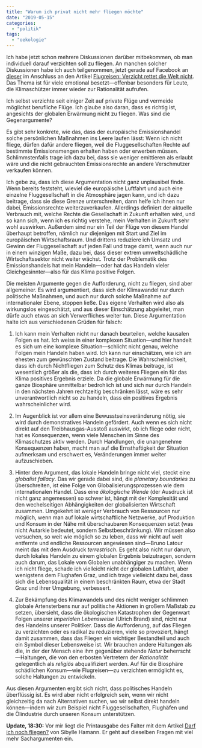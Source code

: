 ```yaml
---
title: "Warum ich privat nicht mehr fliegen möchte"
date: "2019-05-15"
categories: 
  - "politik"
tags: 
  - "oekologie"
---
```


Ich habe jetzt schon mehrere Diskussionen darüber mitbekommen, ob man individuell darauf verzichten soll zu fliegen. An manchen solcher Diskussionen habe ich auch teilgenommen, jetzt gerade auf Facebook an [dieser](https://www.facebook.com/heinzwittenbrink/posts/10157493337313982 "Diese ganze sophistische Argumentation ändert... - Heinz Wittenbrink") im Anschluss an den Artikel [Flugreisen: Verzicht rettet die Welt nicht](https://www.zeit.de/zeit-wissen/2019/03/flugreisen-klimaschutz-gewissen-co2-emissionen-treibhausgase/komplettansicht "Flugreisen: Verzicht rettet die Welt nicht | ZEIT ONLINE"). Das Thema ist für viele emotional besetzt—offenbar besonders für Leute, die Klimaschützer immer wieder zur Rationalität aufrufen.

Ich selbst verzichte seit einiger Zeit auf private Flüge und vermeide möglichst berufliche Flüge. Ich glaube also daran, dass es richtig ist, angesichts der globalen Erwärmung nicht zu fliegen. Was sind die Gegenargumente?

Es gibt sehr konkrete, wie das, dass der europäische Emissionshandel solche persönlichen Maßnahmen ins Leere laufen lässt: Wenn ich nicht fliege, dürfen dafür andere fliegen, weil die Fluggesellschaften Rechte auf bestimmte Emissionsmengen erhalten haben oder erwerben müssen. Schlimmstenfalls trage ich dazu bei, dass sie weniger emittieren als erlaubt wäre und die nicht gebrauchten Emissionsrechte an andere Verschmutzer verkaufen können.

Ich gebe zu, dass ich diese Argumentation nicht ganz unplausibel finde. Wenn bereits feststeht, wieviel die europäische Luftfahrt und auch eine einzelne Fluggesellschaft in die Atmosphäre jagen kann, und ich dazu beitrage, dass sie diese Grenze unterschreiten, dann helfe ich ihnen nur dabei, Emissionsrechte weiterzuverkaufen. Allerdings definiert der aktuelle Verbrauch mit, welche Rechte die Gesellschaft in Zukunft erhalten wird, und so kann sich, wenn ich es richtig verstehe, mein Verhalten in Zukunft sehr wohl auswirken. Außerdem sind nur ein Teil der Flüge von diesem Handel überhaupt betroffen, nämlich nur diejenigen mit Start und Ziel im europäischen Wirtschaftsraum. Und drittens reduziere ich Umsatz und Gewinn der Fluggesellschaft auf jeden Fall und trage damit, wenn auch nur in einem winzigen Maße, dazu bei, dass dieser extrem umweltschädliche Wirtschaftssektor nicht weiter wächst. Trotz der Problematik des Emissionshandels hat mein Handeln—oder hat das Handeln vieler Gleichgesinnter—also für das Klima positive Folgen.

Die meisten Argumente gegen die Aufforderung, nicht zu fliegen, sind aber allgemeiner. Es wird argumentiert, dass sich der Klimawandel nur durch politische Maßnahmen, und auch nur durch solche Maßnahme auf internationaler Ebene, stoppen ließe. Das eigene Verhalten wird also als wirkungslos eingeschätzt, und aus dieser Einschätzung abgeleitet, man dürfe auch etwas an sich Verwerfliches weiter tun. Diese Argumentation halte ich aus verschiedenen Grüden für falsch:

1. Ich kann mein Verhalten nicht nur danach beurteilen, welche kausalen Folgen es hat. Ich weiss in einer komplexen Situation—und hier handelt es sich um eine komplexe Situation—schlicht nicht genau, welche Folgen mein Handeln haben wird. Ich kann nur einschätzen, wie ich am ehesten zum gewünschten Zustand beitrage. Die Wahrscheinlichkeit, dass ich durch Nichtfliegen zum Schutz des Klimas beitrage, ist wesentlich größer als die, dass ich durch weiteres Fliegen ein für das Klima positives Ergebnis erziele. Da die globale Erwärmung für die ganze Biosphäre unmittelbar bedrohlich ist und sich nur durch Handeln in den nächsten Jahren rechtzeitig beschränken lässt, wäre es sehr unverantwortlich nicht so zu handeln, dass ein positives Ergebnis wahrscheinlicher wird.
    
2. Im Augenblick ist vor allem eine Bewusstseinsveränderung nötig, sie wird durch demonstratives Handeln gefördert. Auch wenn es sich nicht direkt auf den Treibhausgas-Ausstoß auswirkt, ob ich fliege oder nicht, hat es Konsequenzen, wenn viele Menschen im Sinne des Klimaschutzes aktiv werden. Durch Handlungen, die unangenehme Konsequenzen haben, macht man auf die Ernsthaftigkeit der Situation aufmerksam und erschwert es, Veränderungen immer weiter aufzuschieben.
    
3. Hinter dem Argument, das lokale Handeln bringe nicht viel, steckt eine _globalist fallacy_. Das wir gerade dabei sind, die _planetary boundaries_ zu überschreiten, ist eine Folge von Globalisierungsprozessen wie dem internationalen Handel. Dass eine _ökologische Wende_ (der Ausdruck ist nicht ganz angemessen) so schwer ist, hängt mit der Komplexität und den wechelseitigen Abhängigkeiten der globalisierten Wirtschaft zusammen. Umgekehrt ist weniger Verbrauch von Ressourcen nur möglich, wenn man auf lokale wirtschaftliche Netzwerke, auf Produktion und Konsum in der Nähe mit überschaubaren Konsequenzen setzt (was nicht Autarkie bedeutet, sondern Selbstbeschränkung). Wir müssen also versuchen, so weit wie möglich so zu leben, dass wir nicht auf weit entfernte und endliche Ressourcen angewiesen sind—Bruno Latour meint das mit dem Ausdruck _terrestrisch_. Es geht also nicht nur darum, durch lokales Handeln zu einem globalen Ergebnis beizutragen, sondern auch darum, das Lokale vom Globalen unabhängiger zu machen. Wenn ich nicht fliege, schade ich vielleicht nicht der globalen Luftfahrt, aber wenigstens dem Flughafen Graz, und ich trage vielleicht dazu bei, dass sich die Lebensqualität in einem beschränkten Raum, etwa der Stadt Graz und ihrer Umgebung, verbessert.
    
4. Zur Bekämpfung des Klimawandels und des nicht weniger schlimmen globale Artensterbens nur auf politische Aktionen in großem Maßstab zu setzen, übersieht, dass die ökologischen Katastrophen der Gegenwart Folgen unserer _imperialen Lebensweise_ (Ulrich Brand) sind, nicht nur des Handelns unserer Politiker. Dass die Aufforderung, auf das Fliegen zu verzichten oder es radikal zu reduzieren, viele so provoziert, hängt damit zusammen, dass das Fliegen ein wichtiger Bestandteil und auch ein Symbol dieser Lebensweise ist. Wir brauchen andere Haltungen als die, in der der Mensch eine ihm gegenüber stehende _Natur_ beherrscht—Haltungen, die von den erbosten Vertretern der _Rationalität_ gelegentlich als _religiös_ abqualifiziert werden. Auf für die Biosphäre schädlichen Konsum—wie Flugreisen—zu verzichten ermöglicht es, solche Haltungen zu entwickeln.
    

Aus diesen Argumenten ergibt sich nicht, dass politisches Handeln überflüssig ist. Es wird aber nicht erfolgreich sein, wenn wir nicht gleichzeitig da nach Alternativen suchen, wo wir selbst direkt handeln können—indem wir zum Beispiel nicht Fluggesellschaften, Flughäfen und die Ölindustrie durch unseren Konsum unterstützen.

**Update, 18:30:** Vor mir liegt die Printausgabe des Falter mit dem Artikel [Darf ich noch fliegen?](https://www.falter.at/archiv/wp/darf-ich-noch-fliegen "Darf ich noch fliegen? - FALTER 20/19 - FALTER.at") von Sibylle Hamann. Er geht auf dieselben Fragen mit viel mehr Sachargumenten ein.
